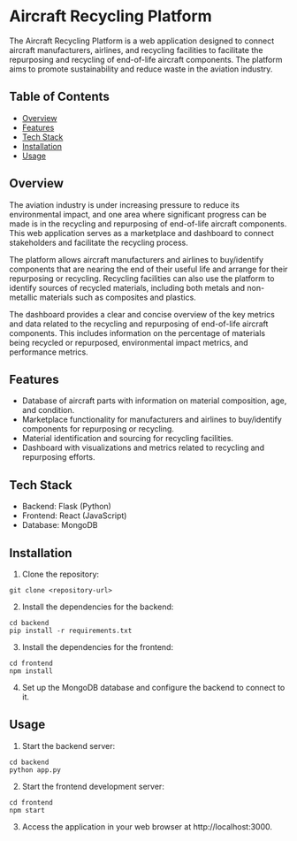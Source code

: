 # Aircraft Recycling Platform

The Aircraft Recycling Platform is a web application designed to connect aircraft manufacturers, airlines, and recycling facilities to facilitate the repurposing and recycling of end-of-life aircraft components. The platform aims to promote sustainability and reduce waste in the aviation industry.

## Table of Contents

- [Overview](#overview)
- [Features](#features)
- [Tech Stack](#tech-stack)
- [Installation](#installation)
- [Usage](#usage)

## Overview

The aviation industry is under increasing pressure to reduce its environmental impact, and one area where significant progress can be made is in the recycling and repurposing of end-of-life aircraft components. This web application serves as a marketplace and dashboard to connect stakeholders and facilitate the recycling process.

The platform allows aircraft manufacturers and airlines to buy/identify components that are nearing the end of their useful life and arrange for their repurposing or recycling. Recycling facilities can also use the platform to identify sources of recycled materials, including both metals and non-metallic materials such as composites and plastics.

The dashboard provides a clear and concise overview of the key metrics and data related to the recycling and repurposing of end-of-life aircraft components. This includes information on the percentage of materials being recycled or repurposed, environmental impact metrics, and performance metrics.

## Features

- Database of aircraft parts with information on material composition, age, and condition.
- Marketplace functionality for manufacturers and airlines to buy/identify components for repurposing or recycling.
- Material identification and sourcing for recycling facilities.
- Dashboard with visualizations and metrics related to recycling and repurposing efforts.

## Tech Stack

- Backend: Flask (Python)
- Frontend: React (JavaScript)
- Database: MongoDB

## Installation

1. Clone the repository: 
```shell 
git clone <repository-url>
```
2. Install the dependencies for the backend:
```shell 
cd backend
pip install -r requirements.txt
```
3. Install the dependencies for the frontend:
```shell 
cd frontend
npm install
```
4. Set up the MongoDB database and configure the backend to connect to it.


## Usage

1. Start the backend server: 
```shell 
cd backend
python app.py
```
2. Start the frontend development server:
```shell 
cd frontend
npm start
```
3. Access the application in your web browser at http://localhost:3000.

